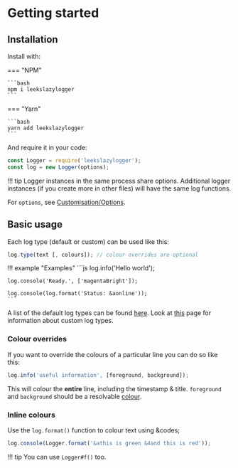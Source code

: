 # Getting started

## Installation

Install with:

=== "NPM"

	```bash
	npm i leekslazylogger
	```

=== "Yarn"

	```bash
	yarn add leekslazylogger
	```

And require it in your code:

```js
const Logger = require('leekslazylogger');
const log = new Logger(options);
```

!!! tip
	Logger instances in the same process share options. Additional logger instances (if you create more in other files) will have the same log functions.

For `options`, see [Customisation/Options](/customisation/options).

## Basic usage

Each log type (default or custom) can be used like this:

```js
log.type(text [, colours]); // colour overrides are optional
```

!!! example "Examples"
	```js
	log.info('Hello world');

	log.console('Ready.', ['magentaBright']);

	log.console(log.format('Status: &aonline'));
	```

A list of the default log types can be found [here](/log-types). Look at [this](/customisation/custom-types) page for information about custom log types.

### Colour overrides

If you want to override the colours of a particular line you can do so like this:

```js
log.info('useful information', [foreground, background]);
```

This will colour the **entire** line, including the timestamp  & title.
`foreground` and `background` should be a resolvable [colour](/colours).

### Inline colours

Use the `log.format()` function to colour text using &codes;

```js
log.console(Logger.format('&athis is green &4and this is red'));
```

!!! tip
	You can use `Logger#f()` too.
